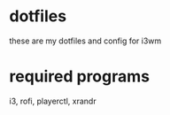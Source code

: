 # dotfiles
these are my dotfiles and config for i3wm
# required programs
i3, rofi, playerctl, xrandr
